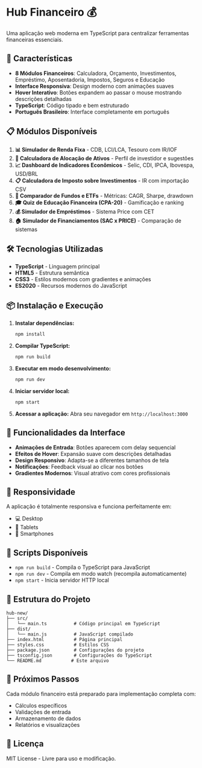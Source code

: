# Hub Financeiro 💰

Uma aplicação web moderna em TypeScript para centralizar ferramentas financeiras essenciais.

## 🚀 Características

- **8 Módulos Financeiros**: Calculadora, Orçamento, Investimentos, Empréstimo, Aposentadoria, Impostos, Seguros e Educação
- **Interface Responsiva**: Design moderno com animações suaves
- **Hover Interativo**: Botões expandem ao passar o mouse mostrando descrições detalhadas
- **TypeScript**: Código tipado e bem estruturado
- **Português Brasileiro**: Interface completamente em português

## 📋 Módulos Disponíveis

1. **📊 Simulador de Renda Fixa** - CDB, LCI/LCA, Tesouro com IR/IOF
2. **🎯 Calculadora de Alocação de Ativos** - Perfil de investidor e sugestões
3. **📈 Dashboard de Indicadores Econômicos** - Selic, CDI, IPCA, Ibovespa, USD/BRL
4. **📋 Calculadora de Imposto sobre Investimentos** - IR com importação CSV
5. **🏦 Comparador de Fundos e ETFs** - Métricas: CAGR, Sharpe, drawdown
6. **🎓 Quiz de Educação Financeira (CPA-20)** - Gamificação e ranking
7. **💰 Simulador de Empréstimos** - Sistema Price com CET
8. **🏠 Simulador de Financiamentos (SAC x PRICE)** - Comparação de sistemas

## 🛠️ Tecnologias Utilizadas

- **TypeScript** - Linguagem principal
- **HTML5** - Estrutura semântica
- **CSS3** - Estilos modernos com gradientes e animações
- **ES2020** - Recursos modernos do JavaScript

## 📦 Instalação e Execução

1. **Instalar dependências:**
   ```bash
   npm install
   ```

2. **Compilar TypeScript:**
   ```bash
   npm run build
   ```

3. **Executar em modo desenvolvimento:**
   ```bash
   npm run dev
   ```

4. **Iniciar servidor local:**
   ```bash
   npm start
   ```

5. **Acessar a aplicação:**
   Abra seu navegador em `http://localhost:3000`

## 🎨 Funcionalidades da Interface

- **Animações de Entrada**: Botões aparecem com delay sequencial
- **Efeitos de Hover**: Expansão suave com descrições detalhadas
- **Design Responsivo**: Adapta-se a diferentes tamanhos de tela
- **Notificações**: Feedback visual ao clicar nos botões
- **Gradientes Modernos**: Visual atrativo com cores profissionais

## 📱 Responsividade

A aplicação é totalmente responsiva e funciona perfeitamente em:
- 💻 Desktop
- 📱 Tablets
- 📱 Smartphones

## 🔧 Scripts Disponíveis

- `npm run build` - Compila o TypeScript para JavaScript
- `npm run dev` - Compila em modo watch (recompila automaticamente)
- `npm start` - Inicia servidor HTTP local

## 📁 Estrutura do Projeto

```
hub-new/
├── src/
│   └── main.ts          # Código principal em TypeScript
├── dist/
│   └── main.js          # JavaScript compilado
├── index.html           # Página principal
├── styles.css           # Estilos CSS
├── package.json         # Configurações do projeto
├── tsconfig.json        # Configurações do TypeScript
└── README.md           # Este arquivo
```

## 🎯 Próximos Passos

Cada módulo financeiro está preparado para implementação completa com:
- Cálculos específicos
- Validações de entrada
- Armazenamento de dados
- Relatórios e visualizações

## 📄 Licença

MIT License - Livre para uso e modificação.
